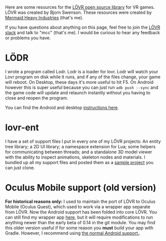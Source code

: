 Here are some resources for the [LÖVR open source library](https://lovr.org/) for VR games. LÖVR was created by Bjorn Swenson. These resources were created by [Mermaid Heavy Industries](https://mermaid.industries/) (that's me).

If you have questions about anything on this page, feel free to join the [LÖVR slack](https://lovr.org/slack) and talk to "mcc" (that's me). I would be curious to hear any feedback or problems you have.

# LÖDR

I wrote a program called Lodr. Lodr is a loader for lovr. Lodr will watch your Lovr program on disk while it runs, and if any of the files change, your game will reboot. On Desktop, these days it's more useful to hit F5. On Android however this is super useful because you can just run `adb push --sync` and the game code will update and relaunch instantly without you having to close and reopen the program.

You can find the Android and desktop [instructions here](https://github.com/mcclure/lodr).

# lovr-ent

I have a set of support files I put in every one of my LÖVR projects: An entity tree library; a 2D UI library; a namespace extension for Lua; some helpers for communicating between threads; and a standalone 3D model viewer with the ability to inspect animations, skeleton nodes and materials. I bundled up all my support files and posted them as a [sample project](https://github.com/mcclure/lovr-ent) you can just clone.

# Oculus Mobile support (old version)

**For historical reasons only:** I used to maintain the port of LÖVR to Oculus Mobile (Oculus Quest), which used to work via a wrapper app separate from LÖVR. Now the Android support has been folded into core LÖVR. You can still find my wrapper app [here](https://github.com/mcclure/lovr-oculus-mobile), but it will require modifications to run anything newer than the early beta of 0.14 in the git module. You may find this older version useful if for some reason you **must** build your app with Gradle. However, I recommend using <a href="https://lovr.org/docs/Getting_Started_(Android)">the normal Android support.</a>.
